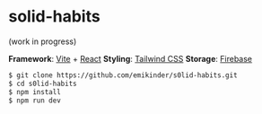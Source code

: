 # solid-habits
(work in progress)

**Framework**: [Vite](https://vitejs.dev/) + [React](https://react.dev/)
**Styling**: [Tailwind CSS](https://tailwindcss.com/)
**Storage**: [Firebase](https://firebase.google.com/)



```bash
$ git clone https://github.com/emikinder/s0lid-habits.git
$ cd s0lid-habits
$ npm install
$ npm run dev
```

